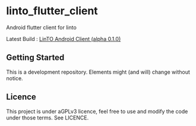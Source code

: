# linto_flutter_client

Android flutter client for linto

Latest Build : [LinTO Android Client (alpha 0.1.0)](https://dl.linto.ai/downloads/android/linto_alpha_0.1.0.apk)

## Getting Started

This is a development repository. Elements might (and will) change without notice.

## Licence

This project is under aGPLv3 licence, feel free to use and modify the code under those terms. See LICENCE.
